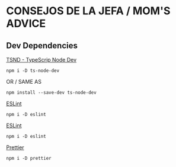 # CONSEJOS DE LA JEFA / MOM'S ADVICE

## Dev Dependencies

[TSND - TypeScrip Node Dev](https://www.npmjs.com/package/ts-node-dev) 
```
npm i -D ts-node-dev
```
OR / SAME AS 
```
npm install --save-dev ts-node-dev
```

[ESLint](https://eslint.org)
```
npm i -D eslint
```

[ESLint](https://eslint.org)
```
npm i -D eslint
```

[Prettier](https://www.npmjs.com/package/prettier) 
```
npm i -D prettier
```
